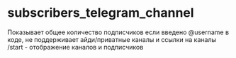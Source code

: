 # subscribers_telegram_channel
Показывает общее количество подписчиков если введено @username в коде, не поддерживает айди/приватные каналы и ссылки на каналы
/start - отображение каналов и подписчиков
